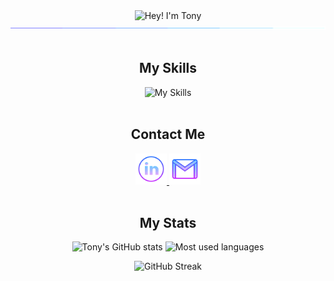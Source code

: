 <div align="center">
  <div>
    <img src="https://readme-typing-svg.demolab.com?font=Operator+Mono&size=37&pause=1000&center=true&vCenter=true&width=600&lines=Hey%2C+I'm+Tony! 👋;Welcome+to+my+Profile! 🌟" alt="Hey! I'm Tony">
    <img src="./assets/line.gif">
  </div>
<br>
  <div>
    <h2>My Skills</h2>
    <img src="https://skillicons.dev/icons?i=react,express,sequelize,postgres,nodejs,postman,js,tailwind,materialui,git,html,css,python" alt="My Skills" />
  </div>
<br>
 <div>
    <h2>Contact Me</h2>
    <a href="https://www.linkedin.com/in/tony-a-630605251/" target="blank">
      <img alt="linkedin logo" height="50" width="50" src="./assets/linkedin.png"/>
    </a>
    <a href="mailto:tony.devopsuk@gmail.com" target="blank">
      <img alt="gmail logo" height="50" width="50" src="assets/gmail.png" />
    </a>
  </div>

  <br/>
  <h2 align="center">My Stats</h2>
<div align="center" >
  
![Tony's GitHub stats](https://github-readme-stats.vercel.app/api?username=tony-devops&theme=react&hide=stars,issues)
  <img src="https://github-readme-stats2-olive.vercel.app/api/top-langs/?username=tony-devops&langs_count=6&card_width=500&bg_color=000000&text_color=0079fa&hide_border=true&layout=compact" alt="Most used languages">

  <img src="https://streak-stats.demolab.com/?user=tony-devops&theme=highcontrast" alt="GitHub Streak">
</div>
